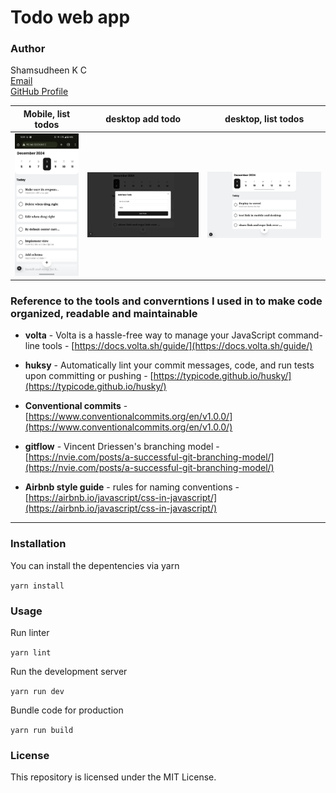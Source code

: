 # Todo web app

### Author
Shamsudheen K C  
[Email](mailto:ishamsumusthafa@gmail.com)  
[GitHub Profile](https://github.com/ishamsu)

| Mobile, list todos       | desktop add todo        | desktop, list todos       |
|-----------------|----------------|----------------|
| ![Alt Text 1](/public/images/mobile-list-todos.webp) | ![Alt Text 2](/public/images/desktop-add-todo-modal.webp) | ![Alt Text 3](/public/images/desktop-list-todos.webp) |


### Reference to the tools and converntions I used in to make code organized, readable and maintainable

- **volta** - Volta is a hassle-free way to manage your JavaScript command-line tools - [https://docs.volta.sh/guide/](https://docs.volta.sh/guide/)

- **huksy** - Automatically lint your commit messages, code, and run tests upon committing or pushing - [https://typicode.github.io/husky/](https://typicode.github.io/husky/)

- **Conventional commits** - [https://www.conventionalcommits.org/en/v1.0.0/](https://www.conventionalcommits.org/en/v1.0.0/)

- **gitflow** - Vincent Driessen's branching model - [https://nvie.com/posts/a-successful-git-branching-model/](https://nvie.com/posts/a-successful-git-branching-model/)

- **Airbnb style guide** - rules for naming conventions - [https://airbnb.io/javascript/css-in-javascript/](https://airbnb.io/javascript/css-in-javascript/)

---

### Installation

You can install the depentencies via yarn

```yarn install```

### Usage

Run linter

```yarn lint```

Run the development server

```yarn run dev```

Bundle code for production

```yarn run build```

### License

This repository is licensed under the MIT License.
